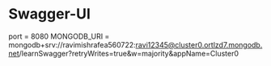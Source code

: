 # Swagger-UI

port = 8080
MONGODB_URI = mongodb+srv://ravimishrafea560722:ravi12345@cluster0.ortlzd7.mongodb.net/learnSwagger?retryWrites=true&w=majority&appName=Cluster0